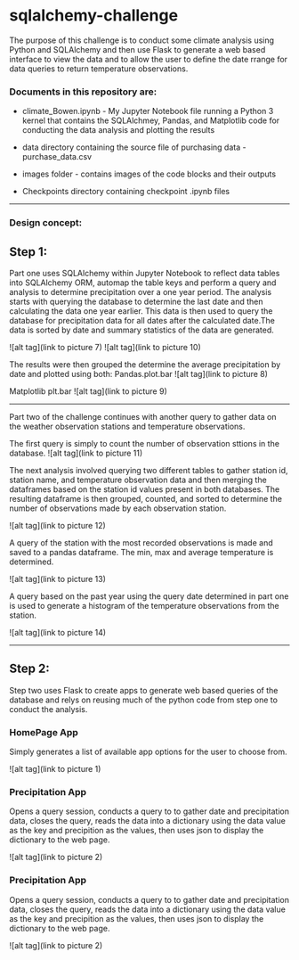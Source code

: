 # sqlalchemy-challenge

The purpose of this challenge is to conduct some climate analysis using Python and SQLAlchemy and then use Flask to generate a web based interface to view the data and to allow the user to define the date rrange for data queries to return temperature observations. 


### Documents in this repository are:

* climate_Bowen.ipynb - My Jupyter Notebook file running a Python 3 kernel that contains the SQLAlchmey, Pandas, and Matplotlib code for conducting the data analysis and plotting the results

* data directory containing the source file of purchasing data - purchase_data.csv

* images folder - contains images of the code blocks and their outputs

* Checkpoints directory containing checkpoint .ipynb files

***
### Design concept:

## Step 1: 

Part one uses SQLAlchemy within Jupyter Notebook to reflect data tables into SQLAlchemy ORM, automap the table keys and perform a query and analysis to determine precipitation over a one year period. The analysis starts with querying the database to determine the last date and then calculating the data one year earlier. This data is then used to query the database for precipitation data for all dates after the calculated date.The data is sorted by date and summary statistics of the data are generated.

![alt tag](link to picture 7)  ![alt tag](link to picture 10)

The results were then grouped the determine the average precipitation by date and plotted using both: 
Pandas.plot.bar 
![alt tag](link to picture 8)

Matplotlib plt.bar 
![alt tag](link to picture 9)

***
Part two of the challenge continues with another query to gather data on the weather observation stations and temperature observations.

The first query is simply to count the number of observation sttions in the database.
![alt tag](link to picture 11)

The next analysis involved querying two different tables to gather station id, station name, and temperature observation data and then merging the dataframes based on the station id values present in both databases. The resulting dataframe is then grouped, counted, and sorted to determine the number of observations made by each observation station.

![alt tag](link to picture 12)

A query of the station with the most recorded observations is made and saved to a pandas dataframe. The min, max and average temperature is determined.

![alt tag](link to picture 13)

A query based on the past year using the query date determined in part one is used to generate a histogram of the temperature observations from the station.

![alt tag](link to picture 14)


***
## Step 2:

Step two uses Flask to create apps to generate web based queries of the database and relys on reusing much of the python code from step one to conduct the analysis.

### HomePage App

Simply generates a list of available app options for the user to choose from.

![alt tag](link to picture 1)

### Precipitation App

Opens a query session, conducts a query to to gather date and precipitation data, closes the query, reads the data into a dictionary using the data value as the key and precipition as the values, then uses json to display the dictionary to the web page.

![alt tag](link to picture 2)

### Precipitation App

Opens a query session, conducts a query to to gather date and precipitation data, closes the query, reads the data into a dictionary using the data value as the key and precipition as the values, then uses json to display the dictionary to the web page.

![alt tag](link to picture 2)

